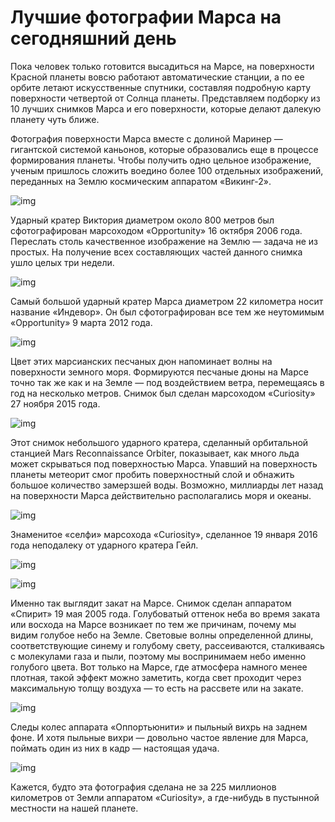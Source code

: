 # Лучшие фотографии Марса на сегодняшний день

Пока человек только готовится высадиться на Марсе, на поверхности Красной планеты вовсю работают автоматические станции, а по ее орбите летают искусственные спутники, составляя подробную карту поверхности четвертой от Солнца планеты. Представляем подборку из 10 лучших снимков Марса и его поверхности, которые делают далекую планету чуть ближе.

Фотография поверхности Марса вместе с долиной Маринер — гигантской системой каньонов, которые образовались еще в процессе формирования планеты. Чтобы получить одно цельное изображение, ученым пришлось сложить воедино более 100 отдельных изображений, переданных на Землю космическим аппаратом «Викинг-2».

![img](./astronauts-on-deep-space-missions-will-need-organ-replacements-this-could-be-how-they-get-them.jpeg)

Ударный кратер Виктория диаметром около 800 метров был сфотографирован марсоходом «Opportunity» 16 октября 2006 года. Переслать столь качественное изображение на Землю — задача не из простых. На получение всех составляющих частей данного снимка ушло целых три недели.

![img](./Victoria_Crater_Cape_Verde-Mars.jpg)

Самый большой ударный кратер Марса диаметром 22 километра носит название «Индевор». Он был сфотографирован все тем же неутомимым «Opportunity» 9 марта 2012 года.

![img](./marsimage10.jpg)

Цвет этих марсианских песчаных дюн напоминает волны на поверхности земного моря. Формируются песчаные дюны на Марсе точно так же как и на Земле — под воздействием ветра, перемещаясь в год на несколько метров. Снимок был сделан марсоходом «Curiosity» 27 ноября 2015 года. 

![img](./pia20168-16-copy-e1482862976206.jpg)

Этот снимок небольшого ударного кратера, сделанный орбитальной станцией Mars Reconnaissance Orbiter, показывает, как много льда может скрываться под поверхностью Марса. Упавший на поверхность планеты метеорит смог пробить поверхностный слой и обнажить большое количество замерзшей воды. Возможно, миллиарды лет назад на поверхности Марса действительно располагались моря и океаны.

![img](./PIA18115-1920x1200.jpg)

Знаменитое «cелфи» марсохода «Curiosity», сделанное 19 января 2016 года неподалеку от ударного кратера Гейл.

![img](./PIA20316_ip.jpg)

![img](./MarsSunsetCut.jpg)

Именно так выглядит закат на Марсе. Снимок сделан аппаратом «Спирит» 19 мая 2005 года. Голубоватый оттенок неба во время заката или восхода на Марсе возникает по тем же причинам, почему мы видим голубое небо на Земле. Световые волны определенной длины, соответствующие синему и голубому свету, рассеиваются, сталкиваясь с молекулами газа и пыли, поэтому мы воспринимаем небо именно голубого цвета. Вот только на Марсе, где атмосфера намного менее плотная, такой эффект можно заметить, когда свет проходит через максимальную толщу воздуха — то есть на рассвете или на закате.

![img](./image-dust-devil-mars.jpg)

Следы колес аппарата «Оппортьюнити» и пыльный вихрь на заднем фоне. И хотя пыльные вихри — довольно частое явление для Марса, поймать один из них в кадр — настоящая удача.

![img](./PIA19929-1024x768.jpg)

Кажется, будто эта фотография сделана не за 225 миллионов километров от Земли аппаратом «Curiosity», а где-нибудь в пустынной местности на нашей планете.